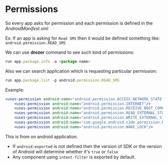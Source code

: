 # Permissions

So every app asks for permission and each permission is defined in the *AndroidManifest.xml*

Ex: If an app is asking for `Read SMS` then it would be defined something like: `android.permission.READ_SMS`

We can use **drozer** command to see such kind of permissions:

```jsx
run app.package.info -a <package-name>
```

Also we can search application which is requesting particular permission:

```jsx
run app.package.list -p android.permission.READ_SMS
```

Example:

```jsx
<uses-permission android:name="android.permission.ACCESS_NETWORK_STATE"/>
    <uses-permission android:name="android.permission.INTERNET"/>
    <uses-permission android:name="android.permission.RECEIVE_BOOT_COMPLETED"/>
    <uses-permission android:name="android.permission.READ_EXTERNAL_STORAGE" android:maxSdkVersion="18"/>
    <uses-permission android:name="android.permission.WRITE_EXTERNAL_STORAGE" android:maxSdkVersion="18"/>
    <uses-permission android:name="com.google.android.c2dm.permission.RECEIVE"/>
    <uses-permission android:name="android.permission.WAKE_LOCK"/>
```

This is from on android application.

- If `android:exported` is not defined then the version of SDK or the version of Android will determine whether it's `true` or `false`
- Any component using `intent-filter` is exported by default.